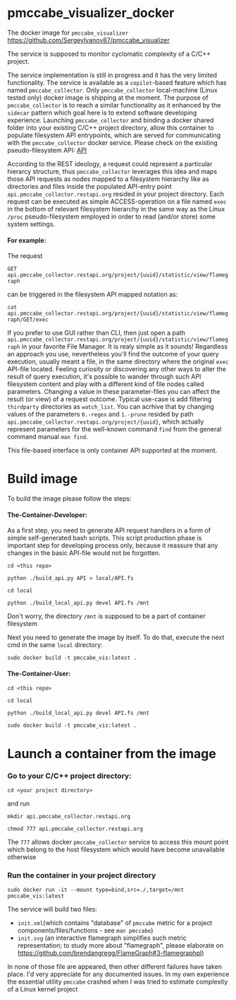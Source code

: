 # pmccabe_visualizer_docker

The docker image for `pmccabe_visualizer` https://github.com/SergeyIvanov87/pmccabe_visualizer

The service is supposed to monitor cyclomatic complexity of a C/C++ project.

The service implementation is still in progress and it has the very limited functionality.
The service is available as a `copilot`-based feature which has named `pmccabe_collector`. Only `pmccabe_collector` local-machine (Linux tested only) docker image is shipping at the moment.
The purpose of `pmccabe_collector` is to reach a similar functionality as it enhanced by the `sidecar` pattern which goal here is to extend software developing experience.
Launching `pmccabe_collector` and binding a docker shared folder into your existing C/C++ project directory, allow this container to populate filesystem API entrypoints, which are served for communicating with the `pmccabe_collector` docker service.
Please check on the existing pseudo-filesystem API:
[API](local/API.fs)

According to the REST ideology, a request could represent a particular hierarcy structure, thus `pmccabe_collector` leverages this idea and maps those API requests as nodes mapped to a filesystem hierarchy like as directories and files inside the populated API-entry point `api.pmccabe_collector.restapi.org` resided in your project directory.
Each request can be executed as simple ACCESS-operation on a file named `exec` in the bottom of relevant filesystem hierarchy in the same way as the Linux `/proc` pseudo-filesystem employed in order to read (and/or store) some system settings.

#### For example:

The request

`GET api.pmccabe_collector.restapi.org/project/{uuid}/statistic/view/flamegraph`

can be triggered in the filesystem API mapped notation as:

`cat api.pmccabe_collector.restapi.org/project/{uuid}/statistic/view/flamegraph/GET/exec`

If you prefer to use GUI rather than CLI, then just open a path `api.pmccabe_collector.restapi.org/project/{uuid}/statistic/view/flamegraph` in your favorite File Manager. It is realy simple as it sounds! Regardless an approach you use, nevertheless you'll find the outcome of your query execution, usually meant a file, in the same directory where the original `exec` API-file located. Feeling curiosity or discovering any other ways to alter the result of query execution, it's possible to wander through such API filesystem content and play with a different kind of file nodes called parameters. Changing a value in these parameter-files you can affect the result (or view) of a request outcome.
Typical use-case is add filtering `thirdparty` directories as `watch_list`. You can acrhive that by changing values of the parameters `0.-regex` and `1.-prune` resided by path `api.pmccabe_collector.restapi.org/project/{uuid}`, which actually represent parameters for the  well-known command `find` from the general command manual `man find`.

This file-based interface is only container API supported at the moment.

# Build image

To build the image please follow the steps:

#### The-Container-Developer:

As a first step, you need to generate API request handlers in a form of simple self-generated bash scripts. This script production phase is important step for developing process only, because it reassure that any changes in the basic API-file would not be forgotten.
       
`cd <this repo>`
 
`python ./build_api.py API > local/API.fs`
  
`cd local`
 
`python ./build_local_api.py devel API.fs /mnt`

Don't worry, the directory `/mnt` is supposed to be a part of container filesystem

Next you need to generate the image by itself. To do that, execute the next cmd in the same `local` directory:
  
`sudo docker build -t pmccabe_vis:latest .`

#### The-Container-User:
   
 `cd <this repo>`
 
 `cd local`
 
 `python ./build_local_api.py devel API.fs /mnt`
 
 `sudo docker build -t pmccabe_vis:latest .`
   

# Launch a container from the image

### Go to your C/C++ project directory:
  
`cd <your project directory>`

 and run
 
`mkdir api.pmccabe_collector.restapi.org`

`chmod 777 api.pmccabe_collector.restapi.org`

The `777` allows docker `pmccabe_collector` service to access this mount point which belong to the host filesystem which would have become unavailable otherwise

### Run the container in your project directory
  
`sudo docker run -it --mount type=bind,src=./,target=/mnt pmccabe_vis:latest`

The service will build two files: 
- `init.xml`(which contains "database" of `pmccabe` metric for a project components/files/functions - see `man pmccabe`)
- `init.svg` (an interactive flamegraph simplifies such metric representation; to study more about "flamegraph", please elaborate on https://github.com/brendangregg/FlameGraph#3-flamegraphpl)

In none of those file are appeared, then other different failures have taken place. I'd very appreciate for any documented issues. In my own experience the essential utility `pmccabe` crashed when I was tried to estimate complexity of a Linux kernel project
